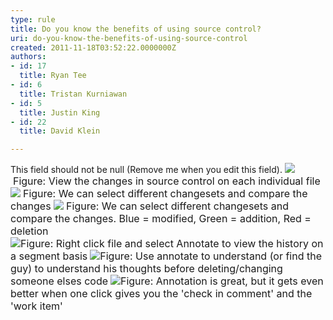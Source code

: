 ```yaml
---
type: rule
title: Do you know the benefits of using source control?
uri: do-you-know-the-benefits-of-using-source-control
created: 2011-11-18T03:52:22.0000000Z
authors:
- id: 17
  title: Ryan Tee
- id: 6
  title: Tristan Kurniawan
- id: 5
  title: Justin King
- id: 22
  title: David Klein

---
```


 This field should not be null (Remove me when you edit this field). ![](/TFS/RulesToBetterVersionControlwithTFS(AKASourceControl)/PublishingImages/HistoryWindow.jpg) <font class="ms-rteCustom-FigureNormal" size="+0">Figure&#58; View the changes in source control on each individual file</font> ![](/TFS/RulesToBetterVersionControlwithTFS(AKASourceControl)/PublishingImages/HistoryCompareMenu.jpg) <font class="ms-rteCustom-FigureNormal" size="+0">Figure&#58; We can select different changesets and compare the changes </font>![](/TFS/RulesToBetterVersionControlwithTFS(AKASourceControl)/PublishingImages/Compare.jpg) <font class="ms-rteCustom-FigureNormal" size="+0">Figure&#58; We can select different changesets and compare the changes. Blue = modified, Green = addition, Red = deletion <br></font>![](/TFS/RulesToBetterVersionControlwithTFS(AKASourceControl)/PublishingImages/AnnotateMenu.jpg)<font class="ms-rteCustom-FigureNormal" size="+0">Figure&#58; Right click file and select Annotate to view the history on a segment basis</font> ![](/TFS/RulesToBetterVersionControlwithTFS(AKASourceControl)/PublishingImages/Annotate.jpg)<font class="ms-rteCustom-FigureNormal" size="+0">Figure&#58; Use annotate to understand (or find the guy) to understand his thoughts before deleting/changing someone elses code</font> ![](/TFS/RulesToBetterVersionControlwithTFS(AKASourceControl)/PublishingImages/AnnotationAndComment.jpg)<font class="ms-rteCustom-FigureNormal" size="+0">Figure&#58; Annotation is great, but it gets even better when one click gives you the 'check in comment' and the 'work item' </font>
